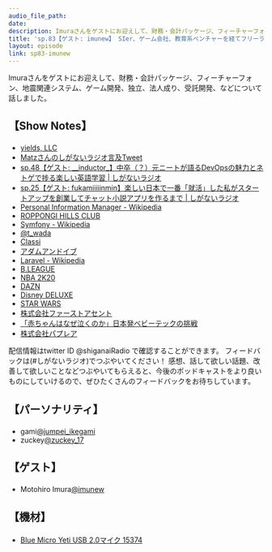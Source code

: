 ```yaml
---
audio_file_path: 
date: 
description: Imuraさんをゲストにお迎えして、財務・会計パッケージ、フィーチャーフォン、地震関連システム、ゲーム開発、独立、法人成り、受託開発、などについて話しました。
title: 'sp.83【ゲスト: imunew】 SIer、ゲーム会社、教育系ベンチャーを経てフリーランスになったエンジニアが楽しく語る受託開発が好きな話'
layout: episode
link: sp83-imunew
---
```


<p><span>Imuraさんをゲストにお迎えして、財務・会計パッケージ、フィーチャーフォン、地震関連システム、ゲーム開発、独立、法人成り、受託開発、などについて話しました。</span></p>
<h2>
  <p>【Show Notes】</p>
</h2>
<ul>
  <li><a href="http://yields.llc/" target="_blank">yields, LLC</a></li>
  <li><a href="https://twitter.com/yukihiro_matz/status/908996089914601472" target="_blank">Matzさんのしがないラジオ言及Tweet</a></li>
  <li><a href="https://shiganai.org/ep/sp48-inductor" target="_blank">sp.48【ゲスト: __inductor_】中卒（？）元ニートが語るDevOpsの魅力とネトゲで捗る楽しい英語学習 | しがないラジオ</a></li>
  <li><a href="https://shiganai.org/ep/sp25-fukamiiiiinmin" target="_blank">sp.25【ゲスト: fukamiiiiinmin】楽しい日本で一番「就活」した私がスタートアップを創業してチャット小説アプリを作るまで | しがないラジオ</a></li>
  <li><a href="https://ja.wikipedia.org/wiki/Personal_Information_Manager" target="_blank">Personal Information Manager - Wikipedia</a></li>
  <li><a href="https://www.roppongihillsclub.com/visitor/dfw/rhc/jp/" target="_blank">ROPPONGI HILLS CLUB</a></li>
  <li><a href="https://ja.wikipedia.org/wiki/Symfony" target="_blank">Symfony - Wikipedia</a></li>
  <li><a href="https://twitter.com/t_wada?ref_src=twsrc%5Egoogle%7Ctwcamp%5Eserp%7Ctwgr%5Eauthor" target="_blank">@t_wada</a></li>
  <li><a href="https://classi.jp/" target="_blank">Classi</a></li>
  <li><a href="https://www.adamandeve.biz/" target="_blank">アダムアンドイブ</a></li>
  <li><a href="https://ja.wikipedia.org/wiki/Laravel" target="_blank">Laravel - Wikipedia</a></li>
  <li><a href="https://www.bleague.jp/" target="_blank">B.LEAGUE</a></li>
  <li><a href="https://nba2k.jp/news/11/" target="_blank">NBA 2K20</a></li>
  <li><a href="https://www.dazn.com/ja-JP/home" target="_blank">DAZN</a></li>
  <li><a href="https://www.disney.co.jp/deluxe.html" target="_blank">Disney DELUXE</a></li>
  <li><a href="https://starwars.disney.co.jp/" target="_blank">STAR WARS</a></li>
  <li><a href="https://first-ascent.jp/" target="_blank">株式会社ファーストアセント</a></li>
  <li><a href="https://xtrend.nikkei.com/atcl/contents/18/00264/00015/" target="_blank">「赤ちゃんはなぜ泣くのか」日本発ベビーテックの挑戦</a></li>
  <li><a href="http://www.paplea.com/" target="_blank">株式会社パプレア</a></li>
</ul>
<p><span>
  配信情報はtwitter ID @shiganaiRadio で確認することができます。
  フィードバックは(#しがないラジオ)でつぶやいてください！
  感想、話して欲しい話題、改善して欲しいことなどつぶやいてもらえると、今後のポッドキャストをより良いものにしていけるので、ぜひたくさんのフィードバックをお待ちしています。
</span></p>
<h2>
  <p>【パーソナリティ】</p>
</h2>
<ul>
  <li>gami<a href="https://twitter.com/jumpei_ikegami" target="_blank">@jumpei_ikegami</a></li>
  <li>zuckey<a href="https://twitter.com/zuckey_17" target="_blank">@zuckey_17</a></li>
</ul>
<h2>
  <p>【ゲスト】</p>
</h2>
<ul>
  <li>Motohiro Imura<a href="https://twitter.com/imunew" target="_blank">@imunew</a></li>
</ul>
<h2>
  <p>【機材】</p>
</h2>
<ul>
  <li><a href="http://amzn.to/2tlkud3" target="_blank">Blue Micro Yeti USB 2.0マイク 15374</a></li>
</ul>